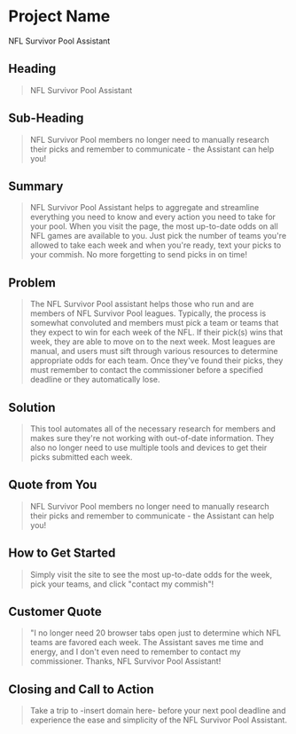 # Project Name #
 NFL Survivor Pool Assistant
<!--
> This material was originally posted [here](http://www.quora.com/What-is-Amazons-approach-to-product-development-and-product-management). It is reproduced here for posterities sake.

There is an approach called "working backwards" that is widely used at Amazon. They work backwards from the customer, rather than starting with an idea for a product and trying to bolt customers onto it. While working backwards can be applied to any specific product decision, using this approach is especially important when developing new products or features.

For new initiatives a product manager typically starts by writing an internal press release announcing the finished product. The target audience for the press release is the new/updated product's customers, which can be retail customers or internal users of a tool or technology. Internal press releases are centered around the customer problem, how current solutions (internal or external) fail, and how the new product will blow away existing solutions.

If the benefits listed don't sound very interesting or exciting to customers, then perhaps they're not (and shouldn't be built). Instead, the product manager should keep iterating on the press release until they've come up with benefits that actually sound like benefits. Iterating on a press release is a lot less expensive than iterating on the product itself (and quicker!).

If the press release is more than a page and a half, it is probably too long. Keep it simple. 3-4 sentences for most paragraphs. Cut out the fat. Don't make it into a spec. You can accompany the press release with a FAQ that answers all of the other business or execution questions so the press release can stay focused on what the customer gets. My rule of thumb is that if the press release is hard to write, then the product is probably going to suck. Keep working at it until the outline for each paragraph flows.

Oh, and I also like to write press-releases in what I call "Oprah-speak" for mainstream consumer products. Imagine you're sitting on Oprah's couch and have just explained the product to her, and then you listen as she explains it to her audience. That's "Oprah-speak", not "Geek-speak".

Once the project moves into development, the press release can be used as a touchstone; a guiding light. The product team can ask themselves, "Are we building what is in the press release?" If they find they're spending time building things that aren't in the press release (overbuilding), they need to ask themselves why. This keeps product development focused on achieving the customer benefits and not building extraneous stuff that takes longer to build, takes resources to maintain, and doesn't provide real customer benefit (at least not enough to warrant inclusion in the press release).
 -->

## Heading ##
  > NFL Survivor Pool Assistant

## Sub-Heading ##
  > NFL Survivor Pool members no longer need to manually research their picks and remember to communicate - the Assistant can help you!

## Summary ##
  > NFL Survivor Pool Assistant helps to aggregate and streamline everything you need to know and every action you need to take for your pool.  When you visit the page, the most up-to-date odds on all NFL games are available to you.  Just pick the number of teams you're allowed to take each week and when you're ready, text your picks to your commish.  No more forgetting to send picks in on time!

## Problem ##
  > The NFL Survivor Pool assistant helps those who run and are members of NFL Survivor Pool leagues.  Typically, the process is somewhat convoluted and members must pick a team or teams that they expect to win for each week of the NFL.  If their pick(s) wins that week, they are able to move on to the next week.  Most leagues are manual, and users must sift through various resources to determine appropriate odds for each team.  Once they've found their picks, they must remember to contact the commissioner before a specified deadline or they automatically lose.

## Solution ##
  > This tool automates all of the necessary research for members and makes sure they're not working with out-of-date information.  They also no longer need to use multiple tools and devices to get their picks submitted each week.

## Quote from You ##
  > NFL Survivor Pool members no longer need to manually research their picks and remember to communicate - the Assistant can help you!

## How to Get Started ##
  > Simply visit the site to see the most up-to-date odds for the week, pick your teams, and click "contact my commish"!

## Customer Quote ##
  > "I no longer need 20 browser tabs open just to determine which NFL teams are favored each week.  The Assistant saves me time and energy, and I don't even need to remember to contact my commissioner.  Thanks, NFL Survivor Pool Assistant!

## Closing and Call to Action ##
  > Take a trip to -insert domain here- before your next pool deadline and experience the ease and simplicity of the NFL Survivor Pool Assistant.